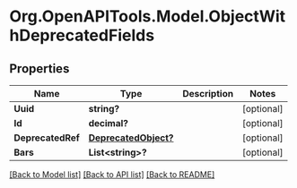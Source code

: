 # Org.OpenAPITools.Model.ObjectWithDeprecatedFields

## Properties

Name | Type | Description | Notes
------------ | ------------- | ------------- | -------------
**Uuid** | **string?** |  | [optional] 
**Id** | **decimal?** |  | [optional] 
**DeprecatedRef** | [**DeprecatedObject?**](DeprecatedObject.md) |  | [optional] 
**Bars** | **List&lt;string&gt;?** |  | [optional] 

[[Back to Model list]](../README.md#documentation-for-models) [[Back to API list]](../README.md#documentation-for-api-endpoints) [[Back to README]](../README.md)

